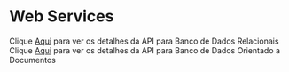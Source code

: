 # Web Services

Clique <a href="api_postgresql">Aqui</a> para ver os detalhes da API para Banco de Dados Relacionais
Clique <a href="workshop_mongodb">Aqui</a> para ver os detalhes da API para Banco de Dados Orientado a Documentos
